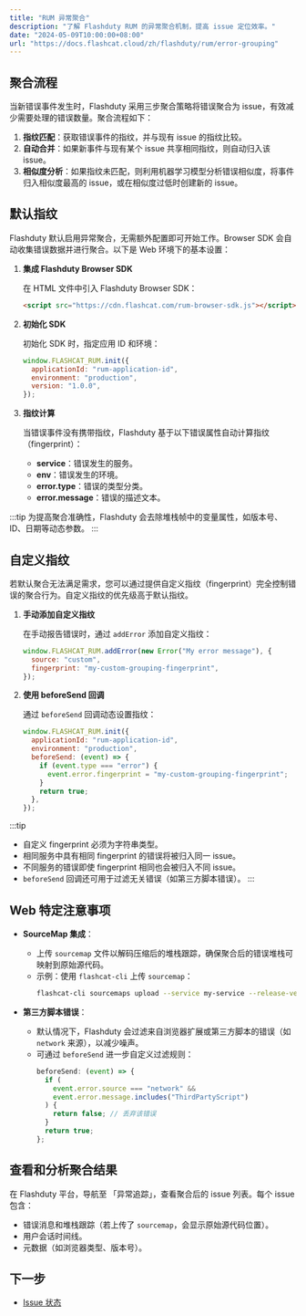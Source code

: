 ```yaml
---
title: "RUM 异常聚合"
description: "了解 Flashduty RUM 的异常聚合机制，提高 issue 定位效率。"
date: "2024-05-09T10:00:00+08:00"
url: "https://docs.flashcat.cloud/zh/flashduty/rum/error-grouping"
---
```


## 聚合流程

当新错误事件发生时，Flashduty 采用三步聚合策略将错误聚合为 issue，有效减少需要处理的错误数量。聚合流程如下：

1. **指纹匹配**：获取错误事件的指纹，并与现有 issue 的指纹比较。
2. **自动合并**：如果新事件与现有某个 issue 共享相同指纹，则自动归入该 issue。
3. **相似度分析**：如果指纹未匹配，则利用机器学习模型分析错误相似度，将事件归入相似度最高的 issue，或在相似度过低时创建新的 issue。

## 默认指纹

Flashduty 默认启用异常聚合，无需额外配置即可开始工作。Browser SDK 会自动收集错误数据并进行聚合。以下是 Web 环境下的基本设置：

1. **集成 Flashduty Browser SDK**

   在 HTML 文件中引入 Flashduty Browser SDK：

   ```html
   <script src="https://cdn.flashcat.com/rum-browser-sdk.js"></script>
   ```

2. **初始化 SDK**

   初始化 SDK 时，指定应用 ID 和环境：

   ```javascript
   window.FLASHCAT_RUM.init({
     applicationId: "rum-application-id",
     environment: "production",
     version: "1.0.0",
   });
   ```

3. **指纹计算**

   当错误事件没有携带指纹，Flashduty 基于以下错误属性自动计算指纹（fingerprint）：

   - **service**：错误发生的服务。
   - **env**：错误发生的环境。
   - **error.type**：错误的类型分类。
   - **error.message**：错误的描述文本。

:::tip
为提高聚合准确性，Flashduty 会去除堆栈帧中的变量属性，如版本号、ID、日期等动态参数。
:::

## 自定义指纹

若默认聚合无法满足需求，您可以通过提供自定义指纹（fingerprint）完全控制错误的聚合行为。自定义指纹的优先级高于默认指纹。

1. **手动添加自定义指纹**

   在手动报告错误时，通过 `addError` 添加自定义指纹：

   ```javascript
   window.FLASHCAT_RUM.addError(new Error("My error message"), {
     source: "custom",
     fingerprint: "my-custom-grouping-fingerprint",
   });
   ```

2. **使用 beforeSend 回调**

   通过 `beforeSend` 回调动态设置指纹：

   ```javascript
   window.FLASHCAT_RUM.init({
     applicationId: "rum-application-id",
     environment: "production",
     beforeSend: (event) => {
       if (event.type === "error") {
         event.error.fingerprint = "my-custom-grouping-fingerprint";
       }
       return true;
     },
   });
   ```

:::tip

- 自定义 fingerprint 必须为字符串类型。
- 相同服务中具有相同 fingerprint 的错误将被归入同一 issue。
- 不同服务的错误即使 fingerprint 相同也会被归入不同 issue。
- `beforeSend` 回调还可用于过滤无关错误（如第三方脚本错误）。
  :::

## Web 特定注意事项

- **SourceMap 集成**：

  - 上传 `sourcemap` 文件以解码压缩后的堆栈跟踪，确保聚合后的错误堆栈可映射到原始源代码。
  - 示例：使用 `flashcat-cli` 上传 `sourcemap`：
    ```bash
    flashcat-cli sourcemaps upload --service my-service --release-version 1.0.0 --minified-path-prefix /assets --api-key your-api-key ./dist
    ```

- **第三方脚本错误**：
  - 默认情况下，Flashduty 会过滤来自浏览器扩展或第三方脚本的错误（如 `network` 来源），以减少噪声。
  - 可通过 `beforeSend` 进一步自定义过滤规则：
    ```javascript
    beforeSend: (event) => {
      if (
        event.error.source === "network" &&
        event.error.message.includes("ThirdPartyScript")
      ) {
        return false; // 丢弃该错误
      }
      return true;
    };
    ```

## 查看和分析聚合结果

在 Flashduty 平台，导航至 「异常追踪」，查看聚合后的 issue 列表。每个 issue 包含：

- 错误消息和堆栈跟踪（若上传了 `sourcemap`，会显示原始源代码位置）。
- 用户会话时间线。
- 元数据（如浏览器类型、版本号）。

## 下一步

- [Issue 状态](https://docs.flashcat.cloud/zh/flashduty/rum/issue-state)
